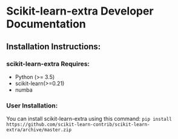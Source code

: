# Scikit-learn-extra Developer Documentation
## Installation Instructions:
### scikit-learn-extra Requires:
- Python (>= 3.5)
- scikit-learn(>=0.21)
- numba
### User Installation:
You can install scikit-learn-extra using this command:
`pip install https://github.com/scikit-learn-contrib/scikit-learn-extra/archive/master.zip`

